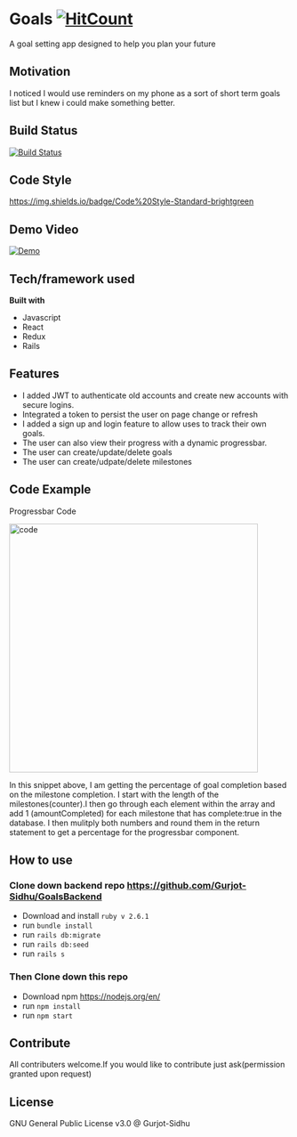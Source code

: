 # Goals [![HitCount](http://hits.dwyl.com/Gurjot-Sidhu/GoalFrontend.svg)](http://hits.dwyl.com/Gurjot-Sidhu/GoalFrontend)

A goal setting app designed to help you plan your future

## Motivation
I noticed I would use reminders on my phone as a sort of short term goals list but I knew i could make something better.  

## Build Status
[![Build Status](https://travis-ci.com/Gurjot-Sidhu/GoalFrontend.svg?branch=master)](https://travis-ci.com/Gurjot-Sidhu/GoalFrontend)

## Code Style
https://img.shields.io/badge/Code%20Style-Standard-brightgreen

## Demo Video
[![Demo](http://img.youtube.com/vi/8gQHg3Ap_vc/0.jpg)](http://www.youtube.com/watch?v=8gQHg3Ap_vc "Smart Goal Demo")

## Tech/framework used
**Built with**
- Javascript
- React
- Redux
- Rails

## Features
- I added JWT to authenticate old accounts and create new accounts with secure logins.
- Integrated a token to persist the user on page change or refresh
- I added a sign up and login feature to allow uses to track their own goals. 
- The user can also view their progress with a dynamic progressbar.
- The user can create/update/delete goals
- The user can create/udpate/delete milestones 

## Code Example
Progressbar Code

<img width="447" alt="code" src="https://user-images.githubusercontent.com/9657307/83551190-06aa4480-a4d6-11ea-8ea0-5ff1f5d3ceb1.png">

In this snippet above, I am getting the percentage of goal completion based on the milestone completion. I start with the length of the milestones(counter).I then go through each element within the array and add 1 (amountCompleted) for each milestone that has complete:true in the database. I then mulitply both numbers and round them in the return statement to get a percentage for the progressbar component.


## How to use

### Clone down backend repo https://github.com/Gurjot-Sidhu/GoalsBackend

- Download and install `ruby v 2.6.1`
- run `bundle install`
- run `rails db:migrate`
- run `rails db:seed`
- run `rails s`

### Then Clone down this repo
- Download npm https://nodejs.org/en/
- run `npm install`
- run `npm start`

## Contribute
All contributers welcome.If you would like to contribute just ask(permission granted upon request)

## License
GNU General Public License v3.0 @ Gurjot-Sidhu
